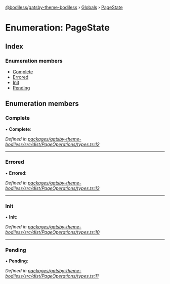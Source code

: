 [@bodiless/gatsby-theme-bodiless](../README.md) › [Globals](../globals.md) › [PageState](pagestate.md)

# Enumeration: PageState

## Index

### Enumeration members

* [Complete](pagestate.md#complete)
* [Errored](pagestate.md#errored)
* [Init](pagestate.md#init)
* [Pending](pagestate.md#pending)

## Enumeration members

###  Complete

• **Complete**:

*Defined in [packages/gatsby-theme-bodiless/src/dist/PageOperations/types.ts:12](https://github.com/johnsonandjohnson/Bodiless-JS/blob/04b3e352/packages/gatsby-theme-bodiless/src/dist/PageOperations/types.ts#L12)*

___

###  Errored

• **Errored**:

*Defined in [packages/gatsby-theme-bodiless/src/dist/PageOperations/types.ts:13](https://github.com/johnsonandjohnson/Bodiless-JS/blob/04b3e352/packages/gatsby-theme-bodiless/src/dist/PageOperations/types.ts#L13)*

___

###  Init

• **Init**:

*Defined in [packages/gatsby-theme-bodiless/src/dist/PageOperations/types.ts:10](https://github.com/johnsonandjohnson/Bodiless-JS/blob/04b3e352/packages/gatsby-theme-bodiless/src/dist/PageOperations/types.ts#L10)*

___

###  Pending

• **Pending**:

*Defined in [packages/gatsby-theme-bodiless/src/dist/PageOperations/types.ts:11](https://github.com/johnsonandjohnson/Bodiless-JS/blob/04b3e352/packages/gatsby-theme-bodiless/src/dist/PageOperations/types.ts#L11)*
